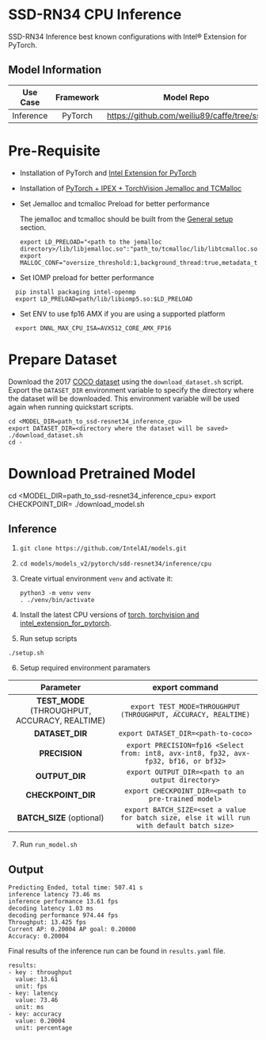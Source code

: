 # SSD-RN34 CPU Inference

SSD-RN34 Inference best known configurations with Intel® Extension for PyTorch.

## Model Information

| **Use Case** | **Framework** | **Model Repo** | **Branch/Commit/Tag** | **Optional Patch** |
|:---:| :---: |:--------------:|:---------------------:|:------------------:|
|  Inference   |    PyTorch    |       https://github.com/weiliu89/caffe/tree/ssd       |           -           |         -          |

# Pre-Requisite
* Installation of PyTorch and [Intel Extension for PyTorch](https://intel.github.io/intel-extension-for-pytorch/#introduction)
* Installation of [PyTorch + IPEX + TorchVision Jemalloc and TCMalloc](https://github.com/IntelAI/models/blob/master/docs/general/pytorch/BareMetalSetup.md)
* Set Jemalloc and tcmalloc Preload for better performance

  The jemalloc and tcmalloc should be built from the [General setup](#general-setup) section.
  ```
  export LD_PRELOAD="<path to the jemalloc directory>/lib/libjemalloc.so":"path_to/tcmalloc/lib/libtcmalloc.so":$LD_PRELOAD
  export MALLOC_CONF="oversize_threshold:1,background_thread:true,metadata_thp:auto,dirty_decay_ms:9000000000,muzzy_decay_ms:9000000000"
  ```
* Set IOMP preload for better performance
```
  pip install packaging intel-openmp
  export LD_PRELOAD=path/lib/libiomp5.so:$LD_PRELOAD
```

* Set ENV to use fp16 AMX if you are using a supported platform
```
  export DNNL_MAX_CPU_ISA=AVX512_CORE_AMX_FP16
```

# Prepare Dataset
  Download the 2017 [COCO dataset](https://cocodataset.org) using the `download_dataset.sh` script.
  Export the `DATASET_DIR` environment variable to specify the directory where the dataset
  will be downloaded. This environment variable will be used again when running quickstart scripts.
```
cd <MODEL_DIR=path_to_ssd-resnet34_inference_cpu>
export DATASET_DIR=<directory where the dataset will be saved>
./download_dataset.sh
cd -
```

# Download Pretrained Model
cd <MODEL_DIR=path_to_ssd-resnet34_inference_cpu>
export CHECKPOINT_DIR=<directory where to save the pretrained model>
./download_model.sh

## Inference
1. `git clone https://github.com/IntelAI/models.git`
2. `cd models/models_v2/pytorch/sdd-resnet34/inference/cpu`
3. Create virtual environment `venv` and activate it:
    ```
    python3 -m venv venv
    . ./venv/bin/activate
    ```
4. Install the latest CPU versions of [torch, torchvision and intel_extension_for_pytorch](https://intel.github.io/intel-extension-for-pytorch/index.html#installation).

5. Run setup scripts
```
./setup.sh
```
6. Setup required environment paramaters

| **Parameter**                |                                  **export command**                                  |
|:---------------------------:|:------------------------------------------------------------------------------------:|
| **TEST_MODE** (THROUGHPUT, ACCURACY, REALTIME)       | `export TEST_MODE=THROUGHPUT (THROUGHPUT, ACCURACY, REALTIME)`                                  |
| **DATASET_DIR**              |                               `export DATASET_DIR=<path-to-coco>`                                  |
| **PRECISION**    |                               `export PRECISION=fp16 <Select from: int8, avx-int8, fp32, avx-fp32, bf16, or bf32>`                             |
| **OUTPUT_DIR**    |                               `export OUTPUT_DIR=<path to an output directory>`                              |
| **CHECKPOINT_DIR**    |                               `export CHECKPOINT_DIR=<path to pre-trained model>`                               |
| **BATCH_SIZE** (optional)    |                               `export BATCH_SIZE=<set a value for batch size, else it will run with default batch size>`                                |

7. Run `run_model.sh`


## Output
```
Predicting Ended, total time: 507.41 s
inference latency 73.46 ms
inference performance 13.61 fps
decoding latency 1.03 ms
decoding performance 974.44 fps
Throughput: 13.425 fps
Current AP: 0.20004 AP goal: 0.20000
Accuracy: 0.20004
```


Final results of the inference run can be found in `results.yaml` file.
```
results:
- key : throughput
  value: 13.61
  unit: fps
- key: latency
  value: 73.46
  unit: ms
- key: accuracy
  value: 0.20004
  unit: percentage
```
